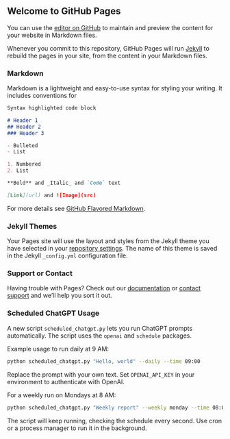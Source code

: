## Welcome to GitHub Pages

You can use the [editor on GitHub](https://github.com/Wanderkarm/Coursera-Test/edit/master/README.md) to maintain and preview the content for your website in Markdown files.

Whenever you commit to this repository, GitHub Pages will run [Jekyll](https://jekyllrb.com/) to rebuild the pages in your site, from the content in your Markdown files.

### Markdown

Markdown is a lightweight and easy-to-use syntax for styling your writing. It includes conventions for

```markdown
Syntax highlighted code block

# Header 1
## Header 2
### Header 3

- Bulleted
- List

1. Numbered
2. List

**Bold** and _Italic_ and `Code` text

[Link](url) and ![Image](src)
```

For more details see [GitHub Flavored Markdown](https://guides.github.com/features/mastering-markdown/).

### Jekyll Themes

Your Pages site will use the layout and styles from the Jekyll theme you have selected in your [repository settings](https://github.com/Wanderkarm/Coursera-Test/settings). The name of this theme is saved in the Jekyll `_config.yml` configuration file.

### Support or Contact

Having trouble with Pages? Check out our [documentation](https://help.github.com/categories/github-pages-basics/) or [contact support](https://github.com/contact) and we’ll help you sort it out.

### Scheduled ChatGPT Usage

A new script `scheduled_chatgpt.py` lets you run ChatGPT prompts automatically. The script uses the `openai` and `schedule` packages.

Example usage to run daily at 9 AM:

```bash
python scheduled_chatgpt.py "Hello, world" --daily --time 09:00
```

Replace the prompt with your own text. Set `OPENAI_API_KEY` in your environment to authenticate with OpenAI.

For a weekly run on Mondays at 8 AM:

```bash
python scheduled_chatgpt.py "Weekly report" --weekly monday --time 08:00
```

The script will keep running, checking the schedule every second. Use cron or a process manager to run it in the background.
